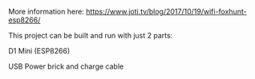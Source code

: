 More information here: https://www.joti.tv/blog/2017/10/19/wifi-foxhunt-esp8266/

This project can be built and run with just 2 parts:

D1 Mini (ESP8266)

USB Power brick and charge cable
